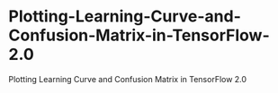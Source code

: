 # Plotting-Learning-Curve-and-Confusion-Matrix-in-TensorFlow-2.0
Plotting Learning Curve and Confusion Matrix in TensorFlow 2.0
